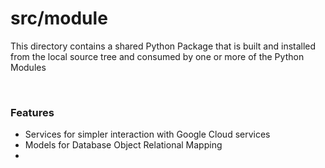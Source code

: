 src/module
=============================================================================

This directory contains a shared Python Package that is built and installed from the local source tree and consumed by one or more of the Python Modules

<br />    

 ### Features
- Services for simpler interaction with Google Cloud services
- Models for Database Object Relational Mapping 
- 
